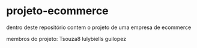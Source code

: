 # projeto-ecommerce
dentro deste repositório contem o projeto de uma empresa de ecommerce

membros do projeto:
Tsouza8
lulybiells 
guilopez